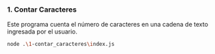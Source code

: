 ### 1. Contar Caracteres

Este programa cuenta el número de caracteres en una cadena de texto ingresada por el usuario.

   ```bash
   node .\1-contar_caracteres\index.js
   ```
